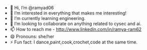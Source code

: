 - 👋 Hi, I’m @ramyad06
- 👀 I’m interested in everything that makes me interesting!
- 🌱 I’m currently learning engineering.
- 💞️ I’m looking to collaborate on anything related to cysec and ai.
- 📫 How to reach me - http://www.linkedin.com/in/ramya-ram62
- 😄 Pronouns: she/her
- ⚡ Fun fact: I dance,paint,cook,crochet,code at the same time.

<!---
ramyad06/ramyad06 is a ✨ special ✨ repository because its `README.md` (this file) appears on your GitHub profile.
You can click the Preview link to take a look at your changes.
--->
